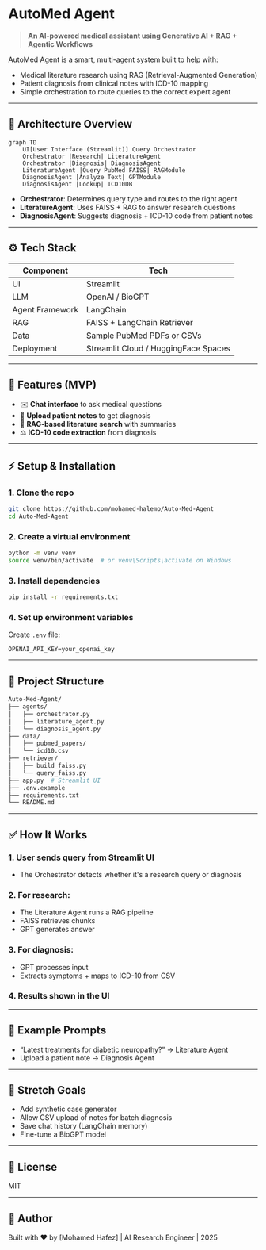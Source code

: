# AutoMed Agent 

> **An AI-powered medical assistant using Generative AI + RAG + Agentic Workflows**

AutoMed Agent is a smart, multi-agent system built to help with:

* Medical literature research using RAG (Retrieval-Augmented Generation)
* Patient diagnosis from clinical notes with ICD-10 mapping
* Simple orchestration to route queries to the correct expert agent

---


## 🔄 Architecture Overview

```mermaid
graph TD
    UI[User Interface (Streamlit)] Query Orchestrator
    Orchestrator |Research| LiteratureAgent
    Orchestrator |Diagnosis| DiagnosisAgent
    LiteratureAgent |Query PubMed FAISS| RAGModule
    DiagnosisAgent |Analyze Text| GPTModule
    DiagnosisAgent |Lookup| ICD10DB
```

* **Orchestrator**: Determines query type and routes to the right agent
* **LiteratureAgent**: Uses FAISS + RAG to answer research questions
* **DiagnosisAgent**: Suggests diagnosis + ICD-10 code from patient notes

---

## ⚙️ Tech Stack

| Component       | Tech                                 |
| --------------- | ------------------------------------ |
| UI              | Streamlit                            |
| LLM             | OpenAI / BioGPT                      |
| Agent Framework | LangChain                            |
| RAG             | FAISS + LangChain Retriever          |
| Data            | Sample PubMed PDFs or CSVs           |
| Deployment      | Streamlit Cloud / HuggingFace Spaces |

---

## 🚀 Features (MVP)

* ✉️ **Chat interface** to ask medical questions
* 📃 **Upload patient notes** to get diagnosis
* 🔎 **RAG-based literature search** with summaries
* ⚖️ **ICD-10 code extraction** from diagnosis

---

## ⚡ Setup & Installation

### 1. Clone the repo

```bash
git clone https://github.com/mohamed-halemo/Auto-Med-Agent
cd Auto-Med-Agent
```

### 2. Create a virtual environment

```bash
python -m venv venv
source venv/bin/activate  # or venv\Scripts\activate on Windows
```

### 3. Install dependencies

```bash
pip install -r requirements.txt
```

### 4. Set up environment variables

Create `.env` file:

```env
OPENAI_API_KEY=your_openai_key
```

---

## 🔄 Project Structure

```bash
Auto-Med-Agent/
├── agents/
│   ├── orchestrator.py
│   ├── literature_agent.py
│   └── diagnosis_agent.py
├── data/
│   ├── pubmed_papers/
│   └── icd10.csv
├── retriever/
│   ├── build_faiss.py
│   └── query_faiss.py
├── app.py  # Streamlit UI
├── .env.example
├── requirements.txt
└── README.md
```

---

## ✅ How It Works

### 1. User sends query from Streamlit UI

* The Orchestrator detects whether it's a research query or diagnosis

### 2. For research:

* The Literature Agent runs a RAG pipeline
* FAISS retrieves chunks
* GPT generates answer

### 3. For diagnosis:

* GPT processes input
* Extracts symptoms + maps to ICD-10 from CSV

### 4. Results shown in the UI

---

## 🚧 Example Prompts

* “Latest treatments for diabetic neuropathy?” → Literature Agent
* Upload a patient note → Diagnosis Agent

---

## 🌟 Stretch Goals

* Add synthetic case generator
* Allow CSV upload of notes for batch diagnosis
* Save chat history (LangChain memory)
* Fine-tune a BioGPT model

---

## 🚪 License

MIT

---

## 🚀 Author

Built with ❤️ by \[Mohamed Hafez] | AI Research Engineer | 2025
